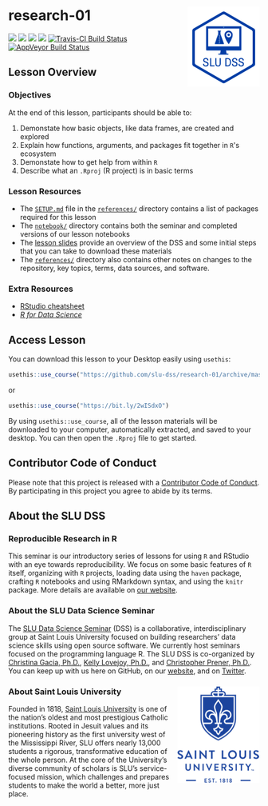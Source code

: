 # research-01 <img src="/img/logo.png" align="right" />
[![](https://img.shields.io/badge/seminar-reproducible%20research%20in%20r-brightgreen.svg)](https://github.com/slu-dss/research-01/)
[![](https://img.shields.io/badge/lesson%20status-under%20development-red.svg)](https://github.com/slu-dss/research-01/)
[![](https://img.shields.io/github/release/slu-dss/research-01.svg?label=version)](https://github.com/slu-dss/research-01/releases)
[![](https://img.shields.io/badge/lesson%20status-draft-orange.svg)](https://github.com/slu-dss/research-01/commits/master)
[![Travis-CI Build Status](https://travis-ci.org/slu-dss/research-01.svg?branch=master)](https://travis-ci.org/slu-dss/research-01)
[![AppVeyor Build Status](https://ci.appveyor.com/api/projects/status/github/slu-dss/research-01?branch=master&svg=true)](https://ci.appveyor.com/project/chris-prener/research-01)

## Lesson Overview

### Objectives
At the end of this lesson, participants should be able to:

1. Demonstate how basic objects, like data frames, are created and explored
2. Explain how functions, arguments, and packages fit together in `R`'s ecosystem
3. Demonstate how to get help from within `R`
4. Describe what an `.Rproj` (R project) is in basic terms

### Lesson Resources
* The [`SETUP.md`](/references/SETUP.md) file in the [`references/`](/references) directory contains a list of packages required for this lesson
* The [`notebook/`](/notebook) directory contains both the seminar and completed versions of our lesson notebooks
* The [lesson slides](https://slu-dss.github.io/research-01/) provide an overview of the DSS and some initial steps that you can take to download these materials
* The [`references/`](/references) directory also contains other notes on changes to the repository, key topics, terms, data sources, and software.

### Extra Resources
* [RStudio cheatsheet](https://www.rstudio.com/resources/cheatsheets/#ide)
* [*R for Data Science*](http://r4ds.had.co.nz)

## Access Lesson
You can download this lesson to your Desktop easily using `usethis`:

```r
usethis::use_course("https://github.com/slu-dss/research-01/archive/master.zip")
```

or 

```r
usethis::use_course("https://bit.ly/2wISdxO")
```

By using `usethis::use_course`, all of the lesson materials will be downloaded to your computer, automatically extracted, and saved to your desktop. You can then open the `.Rproj` file to get started.

## Contributor Code of Conduct
Please note that this project is released with a [Contributor Code of Conduct](.github/CODE_OF_CONDUCT.md). By participating in this project you agree to abide by its terms.

## About the SLU DSS
### Reproducible Research in R
This seminar is our introductory series of lessons for using `R` and RStudio with an eye towards reproducibility. We focus on some basic features of `R` itself, organizing with `R` projects, loading data using the `haven` package, crafting `R` notebooks and using RMarkdown syntax, and using the `knitr` package. More details are available on [our website](https://slu-dss.github.io/news/dss06/).

### About the SLU Data Science Seminar
The [SLU Data Science Seminar](https://slu-dss.githb.io) (DSS) is a collaborative, interdisciplinary group at Saint Louis University focused on building researchers’ data science skills using open source software. We currently host seminars focused on the programming language R. The SLU DSS is co-organized by [Christina Gacia, Ph.D.](mailto:christina.garcia@slu.edu), [Kelly Lovejoy, Ph.D.](mailto:kelly.lovejoy@slu.edu), and [Christopher Prener, Ph.D.](mailto:chris.prener@slu.edu}). You can keep up with us here on GitHub, on our [website](https://slu-dss.githb.io), and on [Twitter](https://twitter.com/SLUDSS).

### About Saint Louis University <img src="/img/sluLogo.png" align="right" />
Founded in 1818, [Saint Louis University](http://www.slu.edu) is one of the nation’s oldest and most prestigious Catholic institutions. Rooted in Jesuit values and its pioneering history as the first university west of the Mississippi River, SLU offers nearly 13,000 students a rigorous, transformative education of the whole person. At the core of the University’s diverse community of scholars is SLU’s service-focused mission, which challenges and prepares students to make the world a better, more just place.
